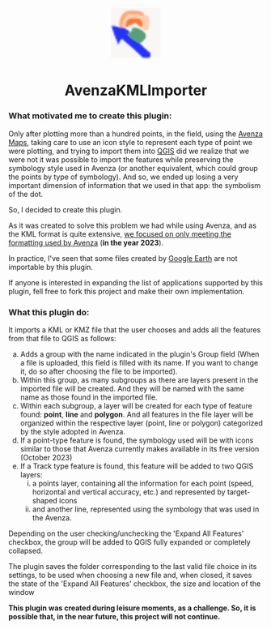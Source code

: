 <html>
<body>

<h1 align="center"><img src="icon.png" alt="logo" width="100"/></h1>
<h1 align="center">AvenzaKMLImporter</h1>

<h3>What motivated me to create this plugin:</h3>

<p>Only after plotting more than a hundred points, in the field, using the <a href="https://store.avenza.com/">Avenza Maps</a>, taking care to use an icon style to represent each type of point we were plotting, and trying to import them into <a href="https://qgis.org/">QGIS</a> did we realize that we were not it was possible to import the features while preserving the symbology style used in Avenza (or another equivalent, which could group the points by type of symbology). And so, we ended up losing a very important dimension of information that we used in that app: the symbolism of the dot.
</p>
<p>So, I decided to create this plugin.</p>

<p>As it was created to solve this problem we had while using Avenza, and as the KML format is quite extensive, <u>we focused on only meeting the formatting used by Avenza</u> (<b>in the year 2023</b>).</p>

<p>In practice, I've seen that some files created by <a href="https://www.google.com/intl/pt-BR/earth/about/">Google Earth</a> are not importable by this plugin.</p>

<p>If anyone is interested in expanding the list of applications supported by this plugin, fell free to fork this project and make their own implementation.</p>
<h3>What this plugin do:</h3>
<p>It imports a KML or KMZ file that the user chooses and adds all the features from that file to QGIS as follows:
    <ol style="list-style-type: lower-latin">
        <li>Adds a group with the name indicated in the plugin's Group field (When a file is uploaded, this field is filled with its name. If you want to change it, do so after choosing the file to be imported).</li>
        <li>Within this group, as many subgroups as there are layers present in the imported file will be created. And they will be named with the same name as those found in the imported file.</li>
        <li>Within each subgroup, a layer will be created for each type of feature found: <b>point</b>, <b>line</b> and <b>polygon</b>. And all features in the file layer will be organized within the respective layer (point, line or polygon) categorized by the style adopted in Avenza.</li>
        <li>If a point-type feature is found, the symbology used will be with icons similar to those that Avenza currently makes available in its free version (October 2023)</li>
        <li>If a Track type feature is found, this feature will be added to two QGIS layers: 
            <ol style="list-style-type: lower-roman">
                <li>a points layer, containing all the information for each point (speed, horizontal and vertical accuracy, etc.) and represented by target-shaped icons</li>
                <li>and another line, represented using the symbology that was used in the Avenza.</li>
            </ol></li>
    </ol>
</p>
<p>Depending on the user checking/unchecking the 'Expand All Features' checkbox, the group will be added to QGIS fully expanded or completely collapsed.</p>
<p>The plugin saves the folder corresponding to the last valid file choice in its settings, to be used when choosing a new file and, when closed, it saves the state of the 'Expand All Features' checkbox, the size and location of the window</p>
<p><b>This plugin was created during leisure moments, as a challenge. So, it is possible that, in the near future, this project will not continue.</b></p>

</body>
</html>
